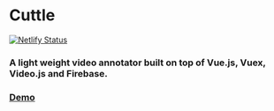 # Cuttle

[![Netlify Status](https://api.netlify.com/api/v1/badges/2cebd649-9db0-41b2-88ac-bf743c32c074/deploy-status)](https://app.netlify.com/sites/cool-cuttle/deploys)

### A light weight video annotator built on top of Vue.js, Vuex, Video.js and Firebase.

### [Demo](https://cuttle.page/#/)
